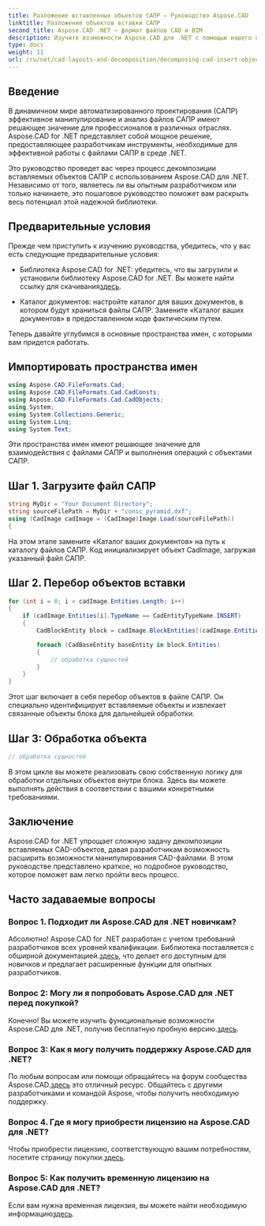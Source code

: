 ```yaml
---
title: Разложение вставленных объектов САПР — Руководство Aspose.CAD
linktitle: Разложение объектов вставки САПР
second_title: Aspose.CAD .NET — формат файлов CAD и BIM
description: Изучите возможности Aspose.CAD для .NET с помощью нашего пошагового руководства по декомпозиции вставных объектов САПР.
type: docs
weight: 11
url: /ru/net/cad-layouts-and-decomposition/decomposing-cad-insert-objects/
---
```

## Введение

В динамичном мире автоматизированного проектирования (САПР) эффективное манипулирование и анализ файлов САПР имеют решающее значение для профессионалов в различных отраслях. Aspose.CAD for .NET представляет собой мощное решение, предоставляющее разработчикам инструменты, необходимые для эффективной работы с файлами САПР в среде .NET.

Это руководство проведет вас через процесс декомпозиции вставляемых объектов САПР с использованием Aspose.CAD для .NET. Независимо от того, являетесь ли вы опытным разработчиком или только начинаете, это пошаговое руководство поможет вам раскрыть весь потенциал этой надежной библиотеки.

## Предварительные условия

Прежде чем приступить к изучению руководства, убедитесь, что у вас есть следующие предварительные условия:

-  Библиотека Aspose.CAD for .NET: убедитесь, что вы загрузили и установили библиотеку Aspose.CAD for .NET. Вы можете найти ссылку для скачивания[здесь](https://releases.aspose.com/cad/net/).

- Каталог документов: настройте каталог для ваших документов, в котором будут храниться файлы САПР. Замените «Каталог ваших документов» в предоставленном коде фактическим путем.

Теперь давайте углубимся в основные пространства имен, с которыми вам придется работать.

## Импортировать пространства имен

```csharp
using Aspose.CAD.FileFormats.Cad;
using Aspose.CAD.FileFormats.Cad.CadConsts;
using Aspose.CAD.FileFormats.Cad.CadObjects;
using System;
using System.Collections.Generic;
using System.Linq;
using System.Text;
```

Эти пространства имен имеют решающее значение для взаимодействия с файлами САПР и выполнения операций с объектами САПР.

## Шаг 1. Загрузите файл САПР

```csharp
string MyDir = "Your Document Directory";
string sourceFilePath = MyDir + "conic_pyramid.dxf";
using (CadImage cadImage = (CadImage)Image.Load(sourceFilePath))
{
```

На этом этапе замените «Каталог ваших документов» на путь к каталогу файлов САПР. Код инициализирует объект CadImage, загружая указанный файл САПР.

## Шаг 2. Перебор объектов вставки

```csharp
for (int i = 0; i < cadImage.Entities.Length; i++)
{
    if (cadImage.Entities[i].TypeName == CadEntityTypeName.INSERT)
    {
        CadBlockEntity block = cadImage.BlockEntities[(cadImage.Entities[i] as CadInsertObject).Name];

        foreach (CadBaseEntity baseEntity in block.Entities)
        {
            // обработка сущностей
        }
    }
}
```

Этот шаг включает в себя перебор объектов в файле САПР. Он специально идентифицирует вставляемые объекты и извлекает связанные объекты блока для дальнейшей обработки.

## Шаг 3: Обработка объекта

```csharp
// обработка сущностей
```

В этом цикле вы можете реализовать свою собственную логику для обработки отдельных объектов внутри блока. Здесь вы можете выполнять действия в соответствии с вашими конкретными требованиями.

## Заключение

Aspose.CAD for .NET упрощает сложную задачу декомпозиции вставляемых CAD-объектов, давая разработчикам возможность расширить возможности манипулирования CAD-файлами. В этом руководстве представлено краткое, но подробное руководство, которое поможет вам легко пройти весь процесс.

## Часто задаваемые вопросы

### Вопрос 1. Подходит ли Aspose.CAD для .NET новичкам?

 Абсолютно! Aspose.CAD for .NET разработан с учетом требований разработчиков всех уровней квалификации. Библиотека поставляется с обширной документацией.[здесь](https://reference.aspose.com/cad/net/), что делает его доступным для новичков и предлагает расширенные функции для опытных разработчиков.

### Вопрос 2: Могу ли я попробовать Aspose.CAD для .NET перед покупкой?

 Конечно! Вы можете изучить функциональные возможности Aspose.CAD для .NET, получив бесплатную пробную версию.[здесь](https://releases.aspose.com/).

### Вопрос 3: Как я могу получить поддержку Aspose.CAD для .NET?

 По любым вопросам или помощи обращайтесь на форум сообщества Aspose.CAD.[здесь](https://forum.aspose.com/c/cad/19) это отличный ресурс. Общайтесь с другими разработчиками и командой Aspose, чтобы получить необходимую поддержку.

### Вопрос 4. Где я могу приобрести лицензию на Aspose.CAD для .NET?

Чтобы приобрести лицензию, соответствующую вашим потребностям, посетите страницу покупки.[здесь](https://purchase.aspose.com/buy).

### Вопрос 5: Как получить временную лицензию на Aspose.CAD для .NET?

 Если вам нужна временная лицензия, вы можете найти необходимую информацию[здесь](https://purchase.aspose.com/temporary-license/).